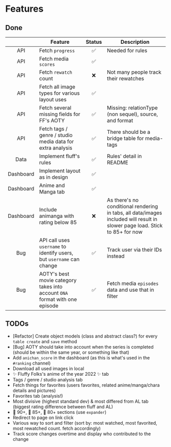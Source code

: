 # Features

## Done

|           | Feature                                                                     | Status | Description                                                                                                                 |
|:---------:|-----------------------------------------------------------------------------|:------:|-----------------------------------------------------------------------------------------------------------------------------|
|    API    | Fetch `progress`                                                            |    ✅️   | Needed for rules                                                                                                            |
|    API    | Fetch media `scores`                                                        |    ✅️   |                                                                                                                             |
|    API    | Fetch `rewatch` count                                                       |    ❌️   | Not many people track their rewatches                                                                                       |
|    API    | Fetch all image types for various layout uses                               |    ✅️   |                                                                                                                             |
|    API    | Fetch several missing fields for FF's AOTY                                  |    ✅️   | Missing: relationType (non sequel), source, and format                                                                      |
|    API    | Fetch tags / genre / studio media data for extra analysis                   |    ✅️   | There should be a bridge table for media-tags                                                                               |
|    Data   | Implement fluff's rules                                                     |    ✅️   | Rules' detail in README                                                                                                     |
| Dashboard | Implement layout as in design                                               |    ✅   |                                                                                                                             |
| Dashboard | Anime and Manga tab                                                         |    ✅   |                                                                                                                             |
| Dashboard | Include animanga with rating below 85                                       |    ❌️   | As there's no conditional rendering in tabs, all data/images included will result in slower page load. Stick to 85+ for now |
|    Bug    | API call uses `username` to identify users, but `username` can change       |    ✅   | Track user via their IDs instead                                                                                            |
|    Bug    | AOTY's best movie category takes into account `ONA` format with one episode |    ✅   | Fetch media `episodes` data and use that in filter                                                                          |

## TODOs

- [Refactor] Create object models (class and abstract class?) for every `table create` and `save` method
- [Bug] AOTY should take into account when the series is completed (should be within the same year, or something like that)
- Add `anichan_score` in the dashboard (as this is what's used in the `#ranking` channel)
- Download all used images in local
- ✨  Fluffy Folks's anime of the year 2022 ✨ tab
- Tags / genre / studio analysis tab
- Fetch things for favorites (users favorites, related anime/manga/chara details and pictures)
- Favorites tab (analysis!)
- Most divisive (highest standard dev) & most differed from AL tab (biggest rating difference between fluff and AL)
- 🏅 90+, 🥈 85+, 🥉 80+ sections (use `expander`)
- Redirect to page on link click
- Various way to sort and filter (sort by: most watched, most favorited, most rewatched count. fetch accordingly)
- Track score changes overtime and display who contributed to the change
